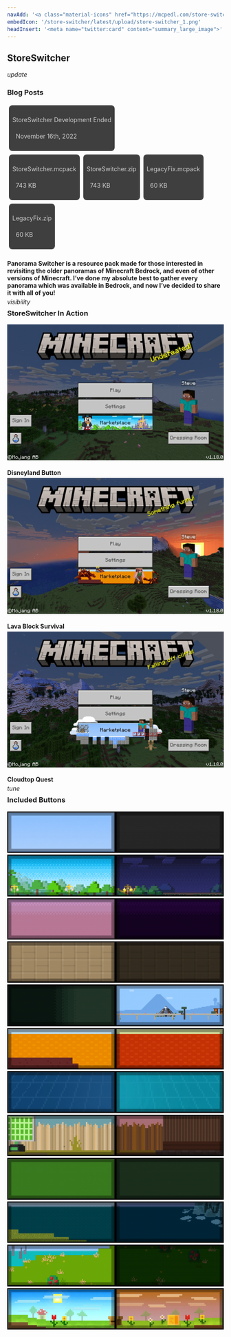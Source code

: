 ```yaml
---
navAdd: '<a class="material-icons" href="https://mcpedl.com/store-switcher/">link</a>'
embedIcon: '/store-switcher/latest/upload/store-switcher_1.png'
headInsert: '<meta name="twitter:card" content="summary_large_image">'
---
```

## StoreSwitcher
<div class="changelog-container closeable" style="background: transparent;padding: 0;"><div><i class="material-icons">update</i><h3>Blog Posts</h3><i class="material-icons"></i></div><div style="display: inherit;"><div class="home-content-container"><a class="home-content-container" style="border-radius:8px;background: #222d;padding:8px;color:#ccc;display:inline-block;margin:4px;line-height: 24px;text-decoration: none;" href="/updates/storeswitcher-development-ended-nov1622"><p class="dreamsdb infotitle">StoreSwitcher Development Ended</p><p class="dreamsdb infostats" style="margin-left:8px">November 16th, 2022</p></a></div></div></div>
<div class="home-content-container"><a class="home-content-container" style="border-radius:8px;background: #222d;padding:8px;color:#ccc;display:inline-block;margin:4px;line-height: 24px;text-decoration: none;" href="https://drive.google.com/uc?confirm=t&amp;id=1lrhoBtsVFJQ2i-AEcnFsQ5IzL5qYKGFS"><p class="dreamsdb infotitle">StoreSwitcher.mcpack</p><p class="dreamsdb infostats" style="margin-left:8px">743 KB</p></a><a class="home-content-container" style="border-radius:8px;background: #222d;padding:8px;color:#ccc;display:inline-block;margin:4px;line-height: 24px;text-decoration: none;" href="https://drive.google.com/uc?confirm=t&amp;id=1vhwEVUISEz1qWk0jlREYQWvIl6RxErkv"><p class="dreamsdb infotitle">StoreSwitcher.zip</p><p class="dreamsdb infostats" style="margin-left:8px">743 KB</p></a><a class="home-content-container" style="border-radius:8px;background: #222d;padding:8px;color:#ccc;display:inline-block;margin:4px;line-height: 24px;text-decoration: none;" href="https://drive.google.com/uc?confirm=t&amp;id=1IVAPW5JtmIzLRDDRzIXva7WnbFCwu19O"><p class="dreamsdb infotitle">LegacyFix.mcpack</p><p class="dreamsdb infostats" style="margin-left:8px">60 KB</p></a><a class="home-content-container" style="border-radius:8px;background: #222d;padding:8px;color:#ccc;display:inline-block;margin:4px;line-height: 24px;text-decoration: none;" href="https://drive.google.com/uc?confirm=t&amp;id=1RruNNL2r-GCpbNYQYxuOeCp_Y3oigLnn"><p class="dreamsdb infotitle">LegacyFix.zip</p><p class="dreamsdb infostats" style="margin-left:8px">60 KB</p></a></div><div class="changelog-container"><h4 style="margin-bottom: 4px;">Panorama Switcher is a resource pack made for those interested in revisiting the older panoramas of Minecraft Bedrock, and even of other versions of Minecraft. I’ve done my absolute best to gather every panorama which was available in Bedrock, and now I’ve decided to share it with all of you!</h4><i class="material-icons" style="margin-top: 8px;">visibility</i><h3 id="extra-functions" style="margin-top: 8px;">StoreSwitcher In Action</h3><img src="./upload/store-switcher_2.png" style="display: block;width: auto;max-width: 100%;margin-top: 4px;"><h4 style="margin-bottom: 4px;">Disneyland Button</h4><img src="./upload/store-switcher_3.png" style="display: block;width: auto;max-width: 100%;margin-top: 4px;"><h4 style="margin-bottom: 4px;">Lava Block Survival</h4><img src="./upload/store-switcher_4.png" style="display: block;width: auto;max-width: 100%;margin-top: 4px;"><h4 style="margin-bottom: 4px;">Cloudtop Quest</h4><i class="material-icons" style="margin-top: 8px;">tune</i><h3 id="included-buttons" style="margin-top: 8px;">Included Buttons</h3><img src="./upload/store-switcher_5.png" style="max-height: 192px;display: block;width: auto;max-width: 100%;margin-top: 4px;"><img src="./upload/store-switcher_6.png" style="max-height: 192px;display: block;width: auto;max-width: 100%;margin-top: 4px;"><img src="./upload/store-switcher_7.png" style="max-height: 192px;display: block;width: auto;max-width: 100%;margin-top: 4px;"><img src="./upload/store-switcher_8.png" style="max-height: 192px;display: block;width: auto;max-width: 100%;margin-top: 4px;"><img src="./upload/store-switcher_9.png" style="max-height: 192px;display: block;width: auto;max-width: 100%;margin-top: 4px;"><img src="./upload/store-switcher_10.png" style="max-height: 192px;display: block;width: auto;max-width: 100%;margin-top: 4px;"><img src="./upload/store-switcher_11.png" style="max-height: 192px;display: block;width: auto;max-width: 100%;margin-top: 4px;"><img src="./upload/store-switcher_12.png" style="max-height: 192px;display: block;width: auto;max-width: 100%;margin-top: 4px;"><img src="./upload/store-switcher_13.png" style="max-height: 192px;display: block;width: auto;max-width: 100%;margin-top: 4px;"><img src="./upload/store-switcher_14.png" style="max-height: 192px;display: block;width: auto;max-width: 100%;margin-top: 4px;"><img src="./upload/store-switcher_15.png" style="max-height: 192px;display: block;width: auto;max-width: 100%;margin-top: 4px;"><img src="./upload/store-switcher_16.png" style="max-height: 192px;display: block;width: auto;max-width: 100%;margin-top: 4px;"></div>